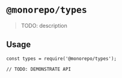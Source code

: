 # `@monorepo/types`

> TODO: description

## Usage

```
const types = require('@monorepo/types');

// TODO: DEMONSTRATE API
```
